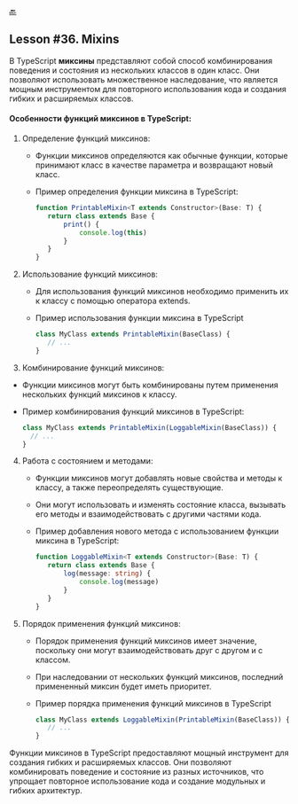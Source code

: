 [🔙](/README.md)

## Lesson #36. Mixins

В TypeScript **миксины** представляют собой способ комбинирования поведения и состояния из нескольких классов в один класс. Они позволяют использовать множественное наследование, что является мощным инструментом для повторного использования кода и создания гибких и расширяемых классов.

#### Особенности функций миксинов в TypeScript:

1. Определение функций миксинов:

   - Функции миксинов определяются как обычные функции, которые принимают класс в качестве параметра и возвращают новый класс.
   - Пример определения функции миксина в TypeScript:

     ```typescript
     function PrintableMixin<T extends Constructor>(Base: T) {
     	return class extends Base {
     		print() {
     			console.log(this)
     		}
     	}
     }
     ```

2. Использование функций миксинов:

   - Для использования функций миксинов необходимо применить их к классу с помощью оператора extends.
   - Пример использования функции миксина в TypeScript

     ```typescript
     class MyClass extends PrintableMixin(BaseClass) {
     	// ...
     }
     ```

3. Комбинирование функций миксинов:

- Функции миксинов могут быть комбинированы путем применения нескольких функций миксинов к классу.
- Пример комбинирования функций миксинов в TypeScript:

  ```typescript
  class MyClass extends PrintableMixin(LoggableMixin(BaseClass)) {
  	// ...
  }
  ```

4. Работа с состоянием и методами:

   - Функции миксинов могут добавлять новые свойства и методы к классу, а также переопределять существующие.
   - Они могут использовать и изменять состояние класса, вызывать его методы и взаимодействовать с другими частями кода.
   - Пример добавления нового метода с использованием функции миксина в TypeScript:

     ```typescript
     function LoggableMixin<T extends Constructor>(Base: T) {
     	return class extends Base {
     		log(message: string) {
     			console.log(message)
     		}
     	}
     }
     ```

5. Порядок применения функций миксинов:

   - Порядок применения функций миксинов имеет значение, поскольку они могут взаимодействовать друг с другом и с классом.

   - При наследовании от нескольких функций миксинов, последний примененный миксин будет иметь приоритет.
   - Пример порядка применения функций миксинов в TypeScript

     ```typescript
     class MyClass extends LoggableMixin(PrintableMixin(BaseClass)) {
     	// ...
     }
     ```

Функции миксинов в TypeScript предоставляют мощный инструмент для создания гибких и расширяемых классов. Они позволяют комбинировать поведение и состояние из разных источников, что упрощает повторное использование кода и создание модульных и гибких архитектур.
